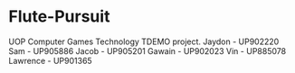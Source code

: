 # Flute-Pursuit
UOP Computer Games Technology TDEMO project.
Jaydon - UP902220
Sam - UP905886
Jacob - UP905201
Gawain - UP902023
Vin - UP885078
Lawrence - UP901365
